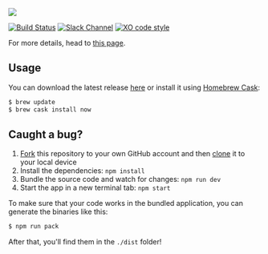 ![](https://github.com/zeit/art/blob/76591530b28d9b30409e29367e3729426dcfe1a1/now-desktop/repo-banner.png)

[![Build Status](https://travis-ci.org/zeit/now-desktop.svg?branch=master)](https://travis-ci.org/zeit/now-desktop)
[![Slack Channel](https://zeit-slackin.now.sh/badge.svg)](https://zeit.chat/)
[![XO code style](https://img.shields.io/badge/code_style-XO-5ed9c7.svg)](https://github.com/sindresorhus/xo)

For more details, head to [this page](https://zeit.co/app).

## Usage

You can download the latest release [here](https://zeit.co/download) or install it using [Homebrew Cask](https://caskroom.github.io/):

```bash
$ brew update
$ brew cask install now
```

## Caught a bug?

1. [Fork](https://help.github.com/articles/fork-a-repo/) this repository to your own GitHub account and then [clone](https://help.github.com/articles/cloning-a-repository/) it to your local device
2. Install the dependencies: `npm install`
3. Bundle the source code and watch for changes: `npm run dev`
4. Start the app in a new terminal tab: `npm start`

To make sure that your code works in the bundled application, you can generate the binaries like this:

```bash
$ npm run pack
```

After that, you'll find them in the `./dist` folder!
